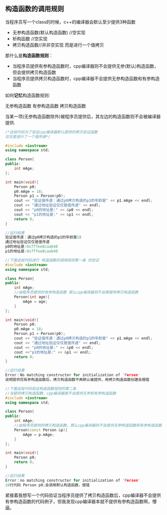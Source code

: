 ## 构造函数的调用规则

当程序员写一个class的时候，c++的编译器会默认至少提供3种函数

* 无参构造函数(默认构造函数) //空实现
* 析构函数 //空实现
* 拷贝构造函数//并非空实现 而是进行一个值拷贝

那什么是**构造函数规则**：

* 当程序员提供有参构造函数时，cpp编译器则不会提供无参(默认)构造函数，但会提供拷贝构造函数
* 当程序员提供拷贝构造函数时，cpp编译器不会提供无参构造函数和有参构造函数

如何**记忆**构造函数规则:

无参构造函数 有参构造函数 拷贝构造函数

当某一项(无参构造函数除外)被程序员提供后，其左边的构造函数则不会被编译器提供.

```cpp
/*这段代码为了验证cpp编译器默认提供的拷贝验证函数
仅仅是进行了一个值传递*/

#include <iostream>
using namespace std;

class Person{
public:
    int mAge;
};

int main(void){
    Person p0;
    p0.mAge = 18;
    Person p1 = Person(p0);
    cout << "验证值传递：通过p0拷贝构造的p1的年龄是" << p1.mAge << endl;
    cout << "通过地址验证仅仅是值传递" << endl;
    cout << "p0的地址是:" << &p0 << endl;
    cout << "p1的地址是:" << &p1 << endl;
    return 0;
}

//运行结果
验证值传递：通过p0拷贝构造的p1的年龄是18
通过地址验证仅仅是值传递
p0的地址是:0x7ffee8caab48
p1的地址是:0x7ffee8caab40
```



```cpp
//下面这段代码进行 构造函数的调用规则第一条 的验证
#include <iostream>
using namespace std;

class Person{
public:
    int mAge;
    //由程序员提供的有参构造函数 那么cpp编译器则不会再提供拷贝构造函数
    Person(int age){
        mAge = age;
    }
};

int main(void){
    Person p0;
    p0.mAge = 18;
    Person p1 = Person(p0);
    cout << "验证值传递：通过p0拷贝构造的p1的年龄是" << p1.mAge << endl;
    cout << "通过地址验证仅仅是值传递" << endl;
    cout << "p0的地址是:" << &p0 << endl;
    cout <<"p1的地址是:" << &p1 << endl;
    return 0;
}

//运行结果
Error：No matching constructor for initialization of 'Person'
说明提供完有参构造函数后，拷贝构造函数不再默认被提供，用拷贝构造函数创建会报错
```



```cpp
//下面这段代码验证构造函数规则的第二条
//当提供拷贝构造函数，cpp编译器就不会提供无参和有参构造函数
#include <iostream>
using namespace std;

class Person{
public:
    int mAge;
    //由程序员提供的拷贝构造函数，那么cpp编译器则不会提供无参构造函数和有参构造函数
    Person(const Person &p){
        mAge = p.mAge;
    }
};

int main(void){
    Person p0;
    return 0;
}

//运行结果
Error：no matching constructor for initialization of 'Person'
16行代码 Person p0;会调用默认构造函数，报错
```



紧接着我想写一个代码验证当程序员提供了拷贝构造函数后，cpp编译器不会提供有参构造函数的代码例子，但我发现cpp编译器本就不提供有参构造函数啊，懵逼。

